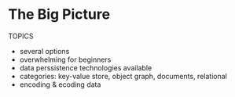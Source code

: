 # The Big Picture

TOPICS

* several options
* overwhelming for beginners
* data perssistence technologies available
* categories: key-value store, object graph, documents, relational
* encoding & ecoding data

